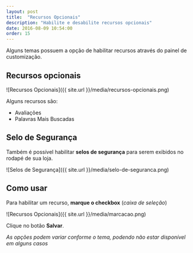 ```yaml
---
layout: post
title:  "Recursos Opcionais"
description: "Habilite e desabilite recursos opcionais"
date: 2016-08-09 10:54:00
order: 15
---
```


Alguns temas possuem a opção de habilitar recursos através do painel de customização.

## Recursos opcionais

![Recursos Opcionais]({{ site.url }}/media/recursos-opcionais.png)

Alguns recursos são:

* Avaliações
* Palavras Mais Buscadas
 
## Selo de Segurança

Também é possível habilitar **selos de segurança** para serem exibidos no rodapé de sua loja.

![Selos de Segurança]({{ site.url }}/media/selo-de-seguranca.png)

## Como usar
 
Para habilitar um recurso, **marque o checkbox** (_caixa de seleção_) 

![Recursos Opcionais]({{ site.url }}/media/marcacao.png)

Clique no botão **Salvar**.

_As opções podem variar conforme o tema, podendo não estar disponível em alguns casos_